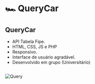 # :racing_car: QueryCar 

##  QueryCar  
- API Tabela Fipe.
- HTML, CSS, JS e PHP
- Responsivo.
- Interface de usuário agradável.
- Desenvolvido em grupo (Universitário)
##

![Query](https://github.com/KenzoSant/queryCar/assets/83035443/3a0606b3-b7d6-478a-99b2-344fef249b63)
